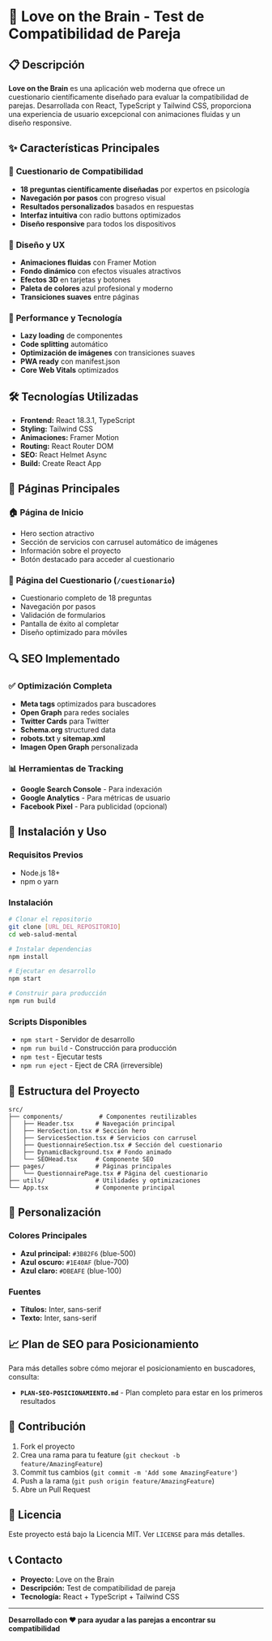 # 🧠 Love on the Brain - Test de Compatibilidad de Pareja

## 📋 Descripción

**Love on the Brain** es una aplicación web moderna que ofrece un cuestionario científicamente diseñado para evaluar la compatibilidad de parejas. Desarrollada con React, TypeScript y Tailwind CSS, proporciona una experiencia de usuario excepcional con animaciones fluidas y un diseño responsive.

## ✨ Características Principales

### 🎯 **Cuestionario de Compatibilidad**
- **18 preguntas científicamente diseñadas** por expertos en psicología
- **Navegación por pasos** con progreso visual
- **Resultados personalizados** basados en respuestas
- **Interfaz intuitiva** con radio buttons optimizados
- **Diseño responsive** para todos los dispositivos

### 🎨 **Diseño y UX**
- **Animaciones fluidas** con Framer Motion
- **Fondo dinámico** con efectos visuales atractivos
- **Efectos 3D** en tarjetas y botones
- **Paleta de colores** azul profesional y moderno
- **Transiciones suaves** entre páginas

### 🚀 **Performance y Tecnología**
- **Lazy loading** de componentes
- **Code splitting** automático
- **Optimización de imágenes** con transiciones suaves
- **PWA ready** con manifest.json
- **Core Web Vitals** optimizados

## 🛠️ Tecnologías Utilizadas

- **Frontend:** React 18.3.1, TypeScript
- **Styling:** Tailwind CSS
- **Animaciones:** Framer Motion
- **Routing:** React Router DOM
- **SEO:** React Helmet Async
- **Build:** Create React App

## 📱 Páginas Principales

### 🏠 **Página de Inicio**
- Hero section atractivo
- Sección de servicios con carrusel automático de imágenes
- Información sobre el proyecto
- Botón destacado para acceder al cuestionario

### 📝 **Página del Cuestionario** (`/cuestionario`)
- Cuestionario completo de 18 preguntas
- Navegación por pasos
- Validación de formularios
- Pantalla de éxito al completar
- Diseño optimizado para móviles

## 🔍 **SEO Implementado**

### ✅ **Optimización Completa**
- **Meta tags** optimizados para buscadores
- **Open Graph** para redes sociales
- **Twitter Cards** para Twitter
- **Schema.org** structured data
- **robots.txt** y **sitemap.xml**
- **Imagen Open Graph** personalizada

### 📊 **Herramientas de Tracking**
- **Google Search Console** - Para indexación
- **Google Analytics** - Para métricas de usuario
- **Facebook Pixel** - Para publicidad (opcional)

## 🚀 Instalación y Uso

### **Requisitos Previos**
- Node.js 18+ 
- npm o yarn

### **Instalación**
```bash
# Clonar el repositorio
git clone [URL_DEL_REPOSITORIO]
cd web-salud-mental

# Instalar dependencias
npm install

# Ejecutar en desarrollo
npm start

# Construir para producción
npm run build
```

### **Scripts Disponibles**
- `npm start` - Servidor de desarrollo
- `npm run build` - Construcción para producción
- `npm test` - Ejecutar tests
- `npm run eject` - Eject de CRA (irreversible)

## 📁 Estructura del Proyecto

```
src/
├── components/          # Componentes reutilizables
│   ├── Header.tsx      # Navegación principal
│   ├── HeroSection.tsx # Sección hero
│   ├── ServicesSection.tsx # Servicios con carrusel
│   ├── QuestionnaireSection.tsx # Sección del cuestionario
│   ├── DynamicBackground.tsx # Fondo animado
│   └── SEOHead.tsx     # Componente SEO
├── pages/              # Páginas principales
│   └── QuestionnairePage.tsx # Página del cuestionario
├── utils/              # Utilidades y optimizaciones
└── App.tsx             # Componente principal
```

## 🎨 Personalización

### **Colores Principales**
- **Azul principal:** `#3B82F6` (blue-500)
- **Azul oscuro:** `#1E40AF` (blue-700)
- **Azul claro:** `#DBEAFE` (blue-100)

### **Fuentes**
- **Títulos:** Inter, sans-serif
- **Texto:** Inter, sans-serif

## 📈 **Plan de SEO para Posicionamiento**

Para más detalles sobre cómo mejorar el posicionamiento en buscadores, consulta:
- **`PLAN-SEO-POSICIONAMIENTO.md`** - Plan completo para estar en los primeros resultados

## 🤝 Contribución

1. Fork el proyecto
2. Crea una rama para tu feature (`git checkout -b feature/AmazingFeature`)
3. Commit tus cambios (`git commit -m 'Add some AmazingFeature'`)
4. Push a la rama (`git push origin feature/AmazingFeature`)
5. Abre un Pull Request

## 📄 Licencia

Este proyecto está bajo la Licencia MIT. Ver `LICENSE` para más detalles.

## 📞 Contacto

- **Proyecto:** Love on the Brain
- **Descripción:** Test de compatibilidad de pareja
- **Tecnología:** React + TypeScript + Tailwind CSS

---

**Desarrollado con ❤️ para ayudar a las parejas a encontrar su compatibilidad**
